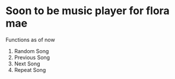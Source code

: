 # Soon to be music player for flora mae

Functions as of now
1) Random Song
2) Previous Song
3) Next Song
4) Repeat Song

